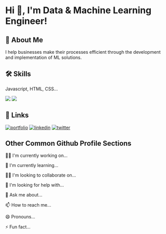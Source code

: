 
# Hi 👋, I'm Data & Machine Learning Engineer! 


## 🚀 About Me
I help businesses make their processes efficient through the development and implementation of ML solutions.


## 🛠 Skills

Javascript, HTML, CSS...

<img src="https://cdn.jsdelivr.net/gh/devicons/devicon@latest/icons/python/python-original-wordmark.svg"/>

<img src="https://cdn.jsdelivr.net/gh/devicons/devicon@latest/icons/pandas/pandas-original-wordmark.svg"/>
          
          




## 🔗 Links
[![portfolio](https://img.shields.io/badge/my_portfolio-000?style=for-the-badge&logo=ko-fi&logoColor=white)](https://katherineoelsner.com/)
[![linkedin](https://img.shields.io/badge/linkedin-0A66C2?style=for-the-badge&logo=linkedin&logoColor=white)](https://www.linkedin.com/)
[![twitter](https://img.shields.io/badge/twitter-1DA1F2?style=for-the-badge&logo=twitter&logoColor=white)](https://twitter.com/)


## Other Common Github Profile Sections
👩‍💻 I'm currently working on...

🧠 I'm currently learning...

👯‍♀️ I'm looking to collaborate on...

🤔 I'm looking for help with...

💬 Ask me about...

📫 How to reach me...

😄 Pronouns...

⚡️ Fun fact...

